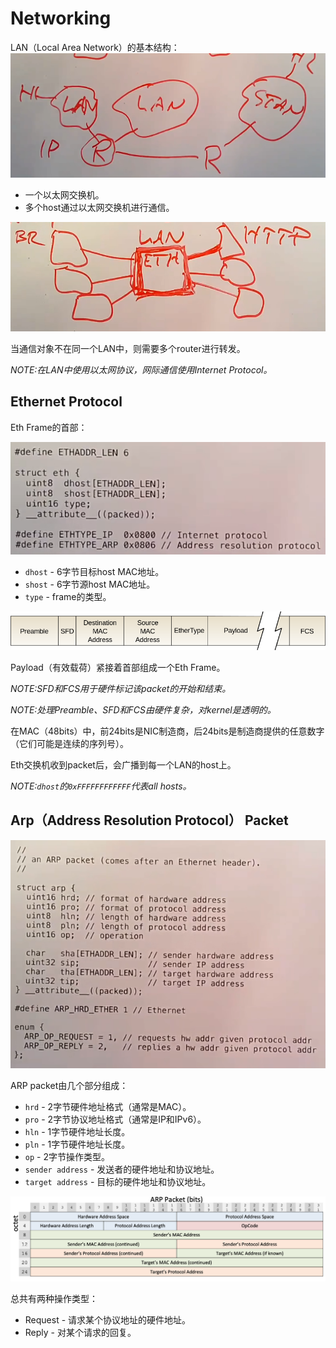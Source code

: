 # Networking

LAN（Local Area Network）的基本结构：
![F1](./F1.jpg)

* 一个以太网交换机。
* 多个host通过以太网交换机进行通信。

![F2](./F2.jpg)

当通信对象不在同一个LAN中，则需要多个router进行转发。

*NOTE:在LAN中使用以太网协议，网际通信使用Internet Protocol。*

## Ethernet Protocol

Eth Frame的首部：

![F3](./F3.jpg)

* `dhost` - 6字节目标host MAC地址。
* `shost` - 6字节源host MAC地址。
* `type` - frame的类型。

![F4](./F4.jpg)

Payload（有效载荷）紧接着首部组成一个Eth Frame。

*NOTE:SFD和FCS用于硬件标记该packet的开始和结束。*

*NOTE:处理Preamble、SFD和FCS由硬件复杂，对kernel是透明的。*

在MAC（48bits）中，前24bits是NIC制造商，后24bits是制造商提供的任意数字（它们可能是连续的序列号）。

Eth交换机收到packet后，会广播到每一个LAN的host上。

*NOTE:`dhost`的`0xFFFFFFFFFFFF`代表all hosts。*

## Arp（Address Resolution Protocol） Packet

![F5](./F5.jpg)

ARP packet由几个部分组成：
* `hrd` - 2字节硬件地址格式（通常是MAC）。
* `pro` - 2字节协议地址格式（通常是IP和IPv6）。
* `hln` - 1字节硬件地址长度。
* `pln` - 1字节硬件地址长度。
* `op` - 2字节操作类型。
* `sender address` - 发送者的硬件地址和协议地址。
* `target address` - 目标的硬件地址和协议地址。

![F6](./F6.png)

总共有两种操作类型：
* Request - 请求某个协议地址的硬件地址。
* Reply - 对某个请求的回复。

